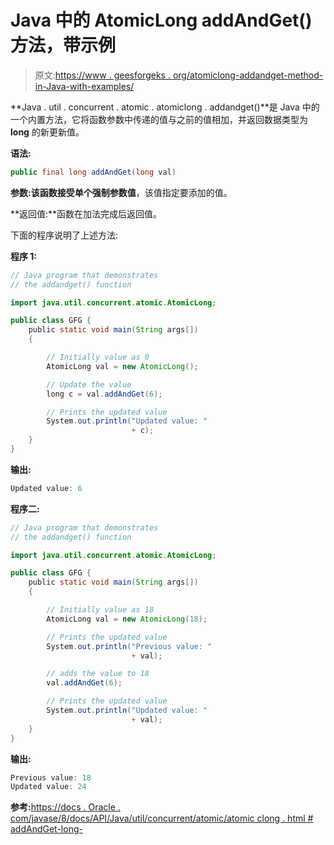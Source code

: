 # Java 中的 AtomicLong addAndGet()方法，带示例

> 原文:[https://www . geesforgeks . org/atomiclong-addandget-method-in-Java-with-examples/](https://www.geeksforgeeks.org/atomiclong-addandget-method-in-java-with-examples/)

**Java . util . concurrent . atomic . atomiclong . addandget()**是 Java 中的一个内置方法，它将函数参数中传递的值与之前的值相加，并返回数据类型为 **long** 的新更新值。

**语法:**

```java
public final long addAndGet(long val)

```

**参数:**该函数接受单个强制参数**值**，该值指定要添加的值。

**返回值:**函数在加法完成后返回值。

下面的程序说明了上述方法:

**程序 1:**

```java
// Java program that demonstrates
// the addandget() function

import java.util.concurrent.atomic.AtomicLong;

public class GFG {
    public static void main(String args[])
    {

        // Initially value as 0
        AtomicLong val = new AtomicLong();

        // Update the value
        long c = val.addAndGet(6);

        // Prints the updated value
        System.out.println("Updated value: "
                           + c);
    }
}
```

**输出:**

```java
Updated value: 6

```

**程序二:**

```java
// Java program that demonstrates
// the addandget() function

import java.util.concurrent.atomic.AtomicLong;

public class GFG {
    public static void main(String args[])
    {

        // Initially value as 18
        AtomicLong val = new AtomicLong(18);

        // Prints the updated value
        System.out.println("Previous value: "
                           + val);

        // adds the value to 18
        val.addAndGet(6);

        // Prints the updated value
        System.out.println("Updated value: "
                           + val);
    }
}
```

**输出:**

```java
Previous value: 18
Updated value: 24

```

**参考:**[https://docs . Oracle . com/javase/8/docs/API/Java/util/concurrent/atomic/atomic clong . html # addAndGet-long-](https://docs.oracle.com/javase/8/docs/api/java/util/concurrent/atomic/AtomicLong.html#addAndGet-long-)